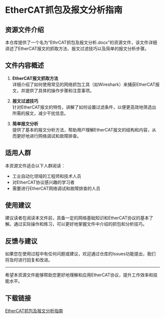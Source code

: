 # EtherCAT抓包及报文分析指南

## 资源文件介绍

本仓库提供了一个名为“EthrCAT抓包及报文分析.docx”的资源文件，该文件详细讲述了EtherCAT报文的抓取方法、报文过滤技巧以及简单的报文分析步骤。

## 文件内容概述

1. **EtherCAT报文抓取方法**  
   详细介绍了如何使用常见的网络抓包工具（如Wireshark）来捕获EtherCAT报文，并提供了具体的操作步骤和注意事项。

2. **报文过滤技巧**  
   针对EtherCAT报文的特性，讲解了如何设置过滤条件，以便更高效地筛选出所需的报文，减少干扰信息。

3. **简单报文分析**  
   提供了基本的报文分析方法，帮助用户理解EtherCAT报文的结构和内容，从而更好地进行网络调试和故障排查。

## 适用人群

本资源文件适合以下人群阅读：

- 工业自动化领域的工程师和技术人员
- 对EtherCAT协议感兴趣的学习者
- 需要进行EtherCAT网络调试和故障排查的人员

## 使用建议

建议读者在阅读本文件前，具备一定的网络基础知识和EtherCAT协议的基本了解。通过实际操作和练习，可以更好地掌握文件中介绍的抓包和分析技巧。

## 反馈与建议

如果您在使用过程中有任何问题或建议，欢迎通过仓库的Issues功能提出，我们将及时进行回复和改进。

---

希望本资源文件能够帮助您更好地理解和应用EtherCAT协议，提升工作效率和技能水平。

## 下载链接

[EtherCAT抓包及报文分析指南](https://pan.quark.cn/s/5c883c2ad464)